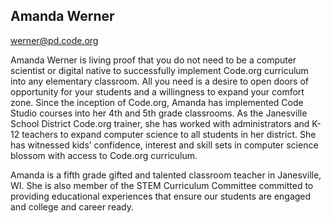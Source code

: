 ## Amanda Werner

[werner@pd.code.org](mailto:werner@pd.code.org)

Amanda Werner is living proof that you do not need to be a computer scientist or digital native to successfully implement Code.org curriculum into any elementary classroom. All you need is a desire to open doors of opportunity for your students and a willingness to expand your comfort zone. Since the inception of Code.org, Amanda has implemented Code Studio courses into her 4th and 5th grade classrooms. As the Janesville School District Code.org trainer, she has worked with administrators and K-12 teachers to expand computer science to all students in her district. She has witnessed kids’ confidence, interest and skill sets in computer science blossom with access to Code.org curriculum. 

Amanda is a fifth grade gifted and talented classroom teacher in Janesville, WI. She is also member of the STEM Curriculum Committee committed to providing educational experiences that ensure our students are engaged and college and career ready. 




